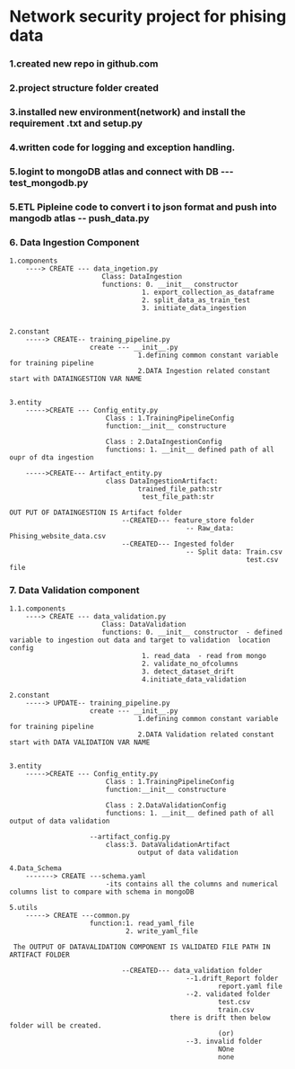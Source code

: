 # Network security project for phising data

### 1.created new repo in github.com

### 2.project structure folder created
### 3.installed new environment(network) and install the requirement .txt  and setup.py
### 4.written code for logging and exception handling.
### 5.logint to mongoDB atlas and connect with DB   --- test_mongodb.py
### 5.ETL Pipleine code to convert i to json format and push into mangodb atlas  -- push_data.py

### 6. Data Ingestion Component
    1.components
        ----> CREATE --- data_ingetion.py
                           Class: DataIngestion
                           functions: 0. __init__ constructor 
                                     1. export_collection_as_dataframe
                                     2. split_data_as_train_test
                                     3. initiate_data_ingestion
                           

    2.constant
        -----> CREATE-- training_pipeline.py
                        create --- __init__.py 
                                    1.defining common constant variable for training pipeline
                                    2.DATA Ingestion related constant start with DATAINGESTION VAR NAME

        
    3.entity
        ----->CREATE --- Config_entity.py 
                            Class : 1.TrainingPipelineConfig
                            function:__init__ constructure

                            Class : 2.DataIngestionConfig
                            functions: 1. __init__ defined path of all oupr of dta ingestion
                            
        ----->CREATE--- Artifact_entity.py
                            class DataIngestionArtifact:
                                    trained_file_path:str
                                     test_file_path:str
        
    OUT PUT OF DATAINGESTION IS Artifact folder
                                --CREATED--- feature_store folder
                                                -- Raw_data: Phising_website_data.csv
                                --CREATED--- Ingested folder
                                                -- Split data: Train.csv
                                                               test.csv file              



### 7. Data Validation component
    1.1.components
        ----> CREATE --- data_validation.py
                           Class: DataValidation
                           functions: 0. __init__ constructor  - defined variable to ingestion out data and target to validation  location config
                                     1. read_data  - read from mongo 
                                     2. validate_no_ofcolumns
                                     3. detect_dataset_drift
                                     4.initiate_data_validation  

    2.constant
        -----> UPDATE-- training_pipeline.py
                        create --- __init__.py 
                                    1.defining common constant variable for training pipeline
                                    2.DATA Validation related constant start with DATA VALIDATION VAR NAME

        
    3.entity
        ----->CREATE --- Config_entity.py 
                            Class : 1.TrainingPipelineConfig
                            function:__init__ constructure

                            Class : 2.DataValidationConfig
                            functions: 1. __init__ defined path of all output of data validation               
                        
                        --artifact_config.py
                            class:3. DataValidationArtifact
                                    output of data validation

    4.Data_Schema
        -------> CREATE ---schema.yaml
                            -its contains all the columns and numerical columns list to compare with schema in mongoDB

    5.utils
        -----> CREATE ---common.py
                        function:1. read_yaml_file
                                 2. write_yaml_file

     The OUTPUT OF DATAVALIDATION COMPONENT IS VALIDATED FILE PATH IN ARTIFACT FOLDER

                                --CREATED--- data_validation folder
                                                --1.drift_Report folder
                                                        report.yaml file
                                                --2. validated folder
                                                        test.csv
                                                        train.csv
                                            there is drift then below folder will be created.                
                                                        (or)
                                                --3. invalid folder
                                                        NOne 
                                                        none    
                                
